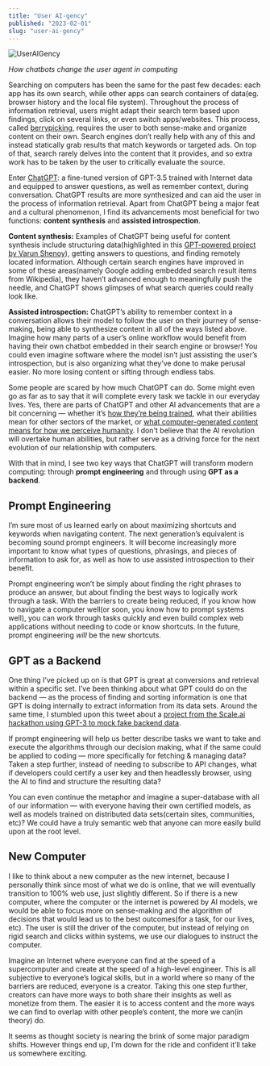 ```yaml
---
title: "User AI-gency"
published: "2023-02-01"
slug: "user-ai-gency"
---
```


![UserAIGency](Media/UserAIgency.png)

*How chatbots change the user agent in computing*

Searching on computers has been the same for the past few decades: each app has its own search, while other apps can search containers of data(eg. browser history and the local file system). Throughout the process of information retrieval, users might adapt their search term based upon findings, click on several links, or even switch apps/websites. This process, called [berrypicking](https://pages.gseis.ucla.edu/faculty/bates/berrypicking.html), requires the user to both sense-make and organize content on their own. Search engines don’t really help with any of this and instead statically grab results that match keywords or targeted ads. On top of that, search rarely delves into the content that it provides, and so extra work has to be taken by the user to critically evaluate the source.

Enter [ChatGPT](https://chat.openai.com): a fine-tuned version of GPT-3.5 trained with Internet data and equipped to answer questions, as well as remember context, during conversation. ChatGPT results are more synthesized and can aid the user in the process of information retrieval. Apart from ChatGPT being a major feat and a cultural phenomenon, I find its advancements most beneficial for two functions: **content synthesis** and **assisted introspection**.

**Content synthesis:** Examples of ChatGPT being useful for content synthesis include structuring data(highlighted in this [GPT-powered project by Varun Shenoy](https://twitter.com/varunshenoy_/status/1620511932930490372)), getting answers to questions, and finding remotely located information. Although certain search engines have improved in some of these areas(namely Google adding embedded search result items from Wikipedia), they haven’t advanced enough to meaningfully push the needle, and ChatGPT shows glimpses of what search queries could really look like.

**Assisted introspection:** ChatGPT’s ability to remember context in a conversation allows their model to follow the user on their journey of sense-making, being able to synthesize content in all of the ways listed above. Imagine how many parts of a user’s online workflow would benefit from having their own chatbot embedded in their search engine or browser! You could even imagine software where the model isn’t just assisting the user’s introspection, but is also organizing what they’ve done to make perusal easier. No more losing content or sifting through endless tabs.

Some people are scared by how much ChatGPT can do. Some might even go as far as to say that it will complete every task we tackle in our everyday lives. Yes, there are parts of ChatGPT and other AI advancements that are a bit concerning — whether it’s [how they’re being trained](https://www.semafor.com/article/01/27/2023/openai-has-hired-an-army-of-contractors-to-make-basic-coding-obsolete), what their abilities mean for other sectors of the market, or [what computer-generated content means for how we perceive humanity](https://open.substack.com/pub/subconscious/p/llms-and-hyper-orality?r=1x6wn&utm_campaign=post&utm_medium=web). I don't believe that the AI revolution will overtake human abilities, but rather serve as a driving force for the next evolution of our relationship with computers.

With that in mind, I see two key ways that ChatGPT will transform modern computing: through **prompt engineering** and through using **GPT as a backend**.

## Prompt Engineering

I’m sure most of us learned early on about maximizing shortcuts and keywords when navigating content. The next generation’s equivalent is becoming sound prompt engineers. It will become increasingly more important to know what types of questions, phrasings, and pieces of information to ask for, as well as how to use assisted introspection to their benefit.

Prompt engineering won’t be simply about finding the right phrases to produce an answer, but about finding the best ways to logically work through a task. With the barriers to create being reduced, if you know how to navigate a computer well(or soon, you know how to prompt systems well), you can work through tasks quickly and even build complex web applications without needing to code or know shortcuts. In the future, prompt engineering _will_ be the new shortcuts.

## GPT as a Backend

One thing I’ve picked up on is that GPT is great at conversions and retrieval within a specific set. I’ve been thinking about what GPT could do on the backend — as the process of finding and sorting information is one that GPT is doing internally to extract information from its data sets. Around the same time, I stumbled upon this tweet about a [project from the Scale.ai hackathon using GPT-3 to mock fake backend data](https://twitter.com/colinfortuner/status/1619558128772874245).

If prompt engineering will help us better describe tasks we want to take and execute the algorithms through our decision making, what if the same could be applied to coding — more specifically for fetching & managing data? Taken a step further, instead of needing to subscribe to API changes, what if developers could certify a user key and then headlessly browser, using the AI to find and structure the resulting data?

You can even continue the metaphor and imagine a super-database with all of our information — with everyone having their own certified models, as well as models trained on distributed data sets(certain sites, communities, etc)? We could have a truly semantic web that anyone can more easily build upon at the root level.

## New Computer

I like to think about a new computer as the new internet, because I personally think since most of what we do is online, that we will eventually transition to 100% web use, just slightly different. So if there is a new computer, where the computer or the internet is powered by AI models, we would be able to focus more on sense-making and the algorithm of decisions that would lead us to the best outcomes(for a task, for our lives, etc). The user is still the driver of the computer, but instead of relying on rigid search and clicks within systems, we use our dialogues to instruct the computer.

Imagine an Internet where everyone can find at the speed of a supercomputer and create at the speed of a high-level engineer. This is all subjective to everyone’s logical skills, but in a world where so many of the barriers are reduced, everyone is a creator. Taking this one step further, creators can have more ways to both share their insights as well as monetize from them. The easier it is to access content and the more ways we can find to overlap with other people’s content, the more we can(in theory) do.

It seems as thought society is nearing the brink of some major paradigm shifts. However things end up, I'm down for the ride and confident it’ll take us somewhere exciting.